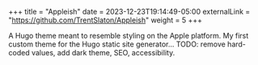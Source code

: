 +++
title = "Appleish"
date = 2023-12-23T19:14:49-05:00
externalLink = "https://github.com/TrentSlaton/Appleish"
weight = 5
+++

A Hugo theme meant to resemble styling on the Apple platform. My first custom theme for the Hugo static site generator... TODO: remove hard-coded values, add dark theme, SEO, accessibility.
